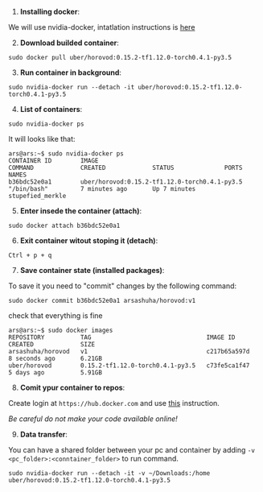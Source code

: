 1) **Installing docker**: 

We will use nvidia-docker, intatlation instructions is [here](https://github.com/NVIDIA/nvidia-docker#ubuntu-140416041804-debian-jessiestretch)

2) **Download builded container**:

```sudo docker pull uber/horovod:0.15.2-tf1.12.0-torch0.4.1-py3.5```

3) **Run container in background**: 

```sudo nvidia-docker run --detach -it uber/horovod:0.15.2-tf1.12.0-torch0.4.1-py3.5```

4) **List of containers**:

```sudo nvidia-docker ps```

It will looks like that:

```
ars@ars:~$ sudo nvidia-docker ps
CONTAINER ID        IMAGE                                           COMMAND             CREATED             STATUS              PORTS               NAMES
b36bdc52e0a1        uber/horovod:0.15.2-tf1.12.0-torch0.4.1-py3.5   "/bin/bash"         7 minutes ago       Up 7 minutes                            stupefied_merkle
```

5) **Enter insede the container (attach)**:

```
sudo docker attach b36bdc52e0a1
```

6) **Exit container witout stoping it (detach)**: 

```
Ctrl + p + q
```

7) **Save container state (installed packages)**:

To save it you need to "commit" changes by the following command:

```
sudo docker commit b36bdc52e0a1 arsashuha/horovod:v1
```

check that everything is fine

```
ars@ars:~$ sudo docker images
REPOSITORY          TAG                                IMAGE ID            CREATED             SIZE
arsashuha/horovod   v1                                 c217b65a597d        8 seconds ago       6.21GB
uber/horovod        0.15.2-tf1.12.0-torch0.4.1-py3.5   c73fe5ca1f47        5 days ago          5.91GB
```

8) **Comit ypur container to repos**:

Create login at ```https://hub.docker.com``` and use [this](https://ropenscilabs.github.io/r-docker-tutorial/04-Dockerhub.html) instruction. 

_Be careful do not make your code available online!_

9) **Data transfer**:

You can have a shared folder between your pc and container by adding ```-v <pc_folder>:<conntainer_folder>``` to run command.

```sudo nvidia-docker run --detach -it -v ~/Downloads:/home uber/horovod:0.15.2-tf1.12.0-torch0.4.1-py3.5```
